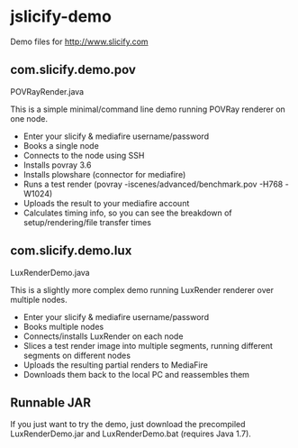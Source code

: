 jslicify-demo
=============

Demo files for http://www.slicify.com


com.slicify.demo.pov
--------------------
POVRayRender.java

This is a simple minimal/command line demo running POVRay renderer on one node.

* Enter your slicify & mediafire username/password
* Books a single node
* Connects to the node using SSH
* Installs povray 3.6
* Installs plowshare (connector for mediafire)
* Runs a test render (povray -iscenes/advanced/benchmark.pov -H768 -W1024)
* Uploads the result to your mediafire account
* Calculates timing info, so you can see the breakdown of setup/rendering/file transfer times


com.slicify.demo.lux
--------------------
LuxRenderDemo.java

This is a slightly more complex demo running LuxRender renderer over multiple nodes.

* Enter your slicify & mediafire username/password
* Books multiple nodes
* Connects/installs LuxRender on each node
* Slices a test render image into multiple segments, running different segments on different nodes
* Uploads the resulting partial renders to MediaFire
* Downloads them back to the local PC and reassembles them 

Runnable JAR
------------
If you just want to try the demo, just download the precompiled LuxRenderDemo.jar and LuxRenderDemo.bat (requires Java 1.7).